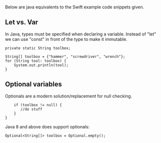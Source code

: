 Below are java equivalents to the Swift example code snippets given.

## Let vs. Var

In Java, types must be specified when declaring a variable. 
Instead of "let" we can use "const" in front of the type to make it immutable.

```private static double pi = 3.14;
private static String toolbox;
```

```
String[] toolbox = {"hammer", "screwdriver", "wrench"};
for (String tool: toolbox) {
    System.out.println(tool);
}
```



## Optional variables

Optionals are a modern solution/replacement for null checking.

```private static void myFunc(String[] toolbox) {
    if (toolbox != null) {
       //do stuff
    }
}

```
Java 8 and above does support optionals:
```
Optional<String[]> toolbox = Optional.empty();
```


